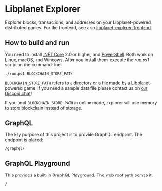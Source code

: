 Libplanet Explorer
==================

Explorer blocks, transactions, and addresses on your Libplanet-powered
distributed games.  For the frontend, see also [libplanet-explorer-frontend].

[libplanet-explorer-frontend]: https://github.com/planetarium/libplanet-explorer-frontend


How to build and run
--------------------

You need to install [.NET Core] 2.0 or higher, and [PowerShell].  Both work
on Linux, macOS, and Windows.  After you install them, execute the *run.ps1*
script on the command-line:

~~~~ bash
./run.ps1 BLOCKCHAIN_STORE_PATH
~~~~

`BLOCKCHAIN_STORE_PATH` refers to a directory or a file made by
a Libplanet-powered game.  If you need a sample data file please contact us
on [our Discord chat][1]!

If you omit `BLOCKCHAIN_STORE_PATH` in online mode, explorer will use memory to store
blockchain instead of storage.

[.NET Core]: https://dotnet.microsoft.com/
[PowerShell]: https://microsoft.com/PowerShell
[1]: https://discord.gg/ue9fgc3


GraphQL
-------

The key purpose of this project is to provide GraphQL endpoint.  The endpoint
is placed:

    /graphql/


GraphQL Playground
------------------

This provides a built-in GraphQL Playground.  The web root path serves it:

    /
